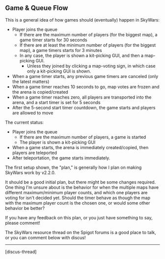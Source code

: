Game & Queue Flow
-----------------

This is a general idea of how games should (eventually) happen in SkyWars:

- Player joins the queue
  - If there are the maximum number of players (for the biggest map), a game timer starts for 30 seconds
  - If there are at least the minimum number of players (for the biggest map), a game timers starts for 3 minutes
  - In any case, the player is shown a kit-picking GUI, and then a map-picking GUI.
    - Unless they joined by clicking a map-voting sign, in which case only a kit-picking GUI is shown.
- When a game timer starts, any previous game timers are canceled (only the latest matters)
- When a game timer reaches 10 seconds to go, map votes are frozen and the arena is copied/created
- When a game timer reaches zero, all players are transported into the arena, and a start timer is set for 5 seconds
- After the 5-second start timer countdown, the game starts and players are allowed to move

The current status:

- Player joins the queue
  - If there are the maximum number of players, a game is started
  - The player is shown a kit-picking GUI
- When a game starts, the arena is immediately created/copied, then players are teleported
- After teleportation, the game starts immediately.


The first setup shown, the "plan," is generally how I plan on making SkyWars work by v2.2.0.

It should be a good initial plan, but there might be some changes required. One thing I'm unsure about is the behavior for when the multiple maps have different maximum/minimum player counts, and which one players are voting for isn't decided yet. Should the timer behave as though the map with the maximum player count is the chosen one, or would some other behavior be better?

If you have any feedback on this plan, or you just have something to say, please comment!

The SkyWars resource thread on the Spigot forums is a good place to talk, or you can comment below with discus!

---

[discus-thread]
